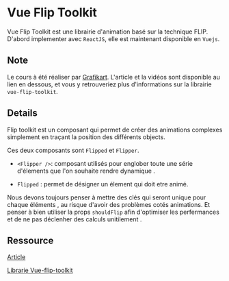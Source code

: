 # Vue Flip Toolkit

Vue Flip Toolkit est une librairie d'animation basé sur la technique FLIP.
D'abord implementer avec `ReactJS`, elle est maintenant disponible en `Vuejs`.

## Note

Le cours à été réaliser par [Grafikart](https://grafikart.fr). L'article et la vidéos sont disponible au lien en dessous, et vous y retrouveriez plus d'informations
sur la librairie `vue-flip-toolkit`.

## Details

Flip toolkit est un composant qui permet de créer des animations complexes simplement en traçant la position des différents objects.

Ces deux composants sont `Flipped` et `Flipper`.

* `<Flipper />`: composant utilisés  pour englober toute une série d'élements que l'on souhaite rendre dynamique .

* `Flipped` : permet de désigner un élement qui doit etre animé.

Nous devons toujours penser à mettre des clés qui seront unique pour chaque éléments , au risque d'avoir des problèmes cotés animations. Et penser à bien utiliser la props `shouldFlip` afin d'optimiser les perfermances et de ne pas déclenher des calculs unitilement .


## Ressource

[Article](https://www.grafikart.fr/tutoriels/vue-flip-toolkit-1208)

[Librarie Vue-flip-toolkit](https://github.com/mattrothenberg/vue-flip-toolkit)
